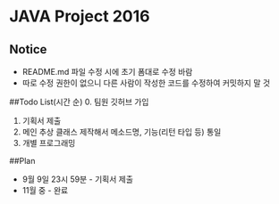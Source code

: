 # JAVA Project 2016

## Notice
* README.md 파일 수정 시에 초기 폼대로 수정 바람
* 따로 수정 권한이 없으니 다른 사람이 작성한 코드를 수정하여 커밋하지 말 것

##Todo List(시간 순)
0. 팀원 깃허브 가입
1. 기획서 제출
2. 메인 추상 클래스 제작해서 메소드명, 기능(리턴 타입 등) 통일
3. 개별 프로그래밍

##Plan
* 9월 9일 23시 59분 - 기획서 제출
* 11월 중 - 완료
